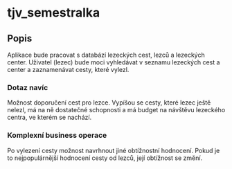 # tjv_semestralka

## Popis

Aplikace bude pracovat s databází lezeckých cest, lezců a lezeckých center. Uživatel (lezec) bude moci vyhledávat v seznamu lezeckých cest a center a zaznamenávat cesty, které vylezl.

### Dotaz navíc
Možnost doporučení cest pro lezce. Vypíšou se cesty, které lezec ještě nelezl, má na ně dostatečné schopnosti a má budget na návštěvu lezeckého centra, ve kterém se nachází.

### Komplexní business operace
Po vylezení cesty možnost navrhnout jiné obtížnostní hodnocení. Pokud je to nejpopulárnější hodnocení cesty od lezců, její obtížnost se změní.

